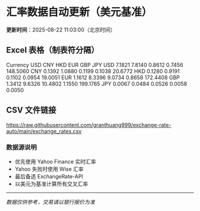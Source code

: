 # 汇率数据自动更新（美元基准）

**更新时间**：2025-08-22 11:03:00（北京时间）

## Excel 表格（制表符分隔）

Currency	USD	CNY	HKD	EUR	GBP	JPY
USD		7.1821	7.8140	0.8612	0.7456	148.5060
CNY	0.1392		1.0880	0.1199	0.1038	20.6772
HKD	0.1280	0.9191		0.1102	0.0954	19.0051
EUR	1.1612	8.3396	9.0734		0.8658	172.4408
GBP	1.3412	9.6326	10.4802	1.1550		199.1765
JPY	0.0067	0.0484	0.0526	0.0058	0.0050	

## CSV 文件链接

https://raw.githubusercontent.com/granthuang999/exchange-rate-auto/main/exchange_rates.csv

### 数据源说明
- 优先使用 Yahoo Finance 实时汇率
- Yahoo 失败时使用 Wise 汇率
- 最后备选 ExchangeRate-API
- 以美元为基准计算所有交叉汇率

---
*数据仅供参考，交易请以银行报价为准*